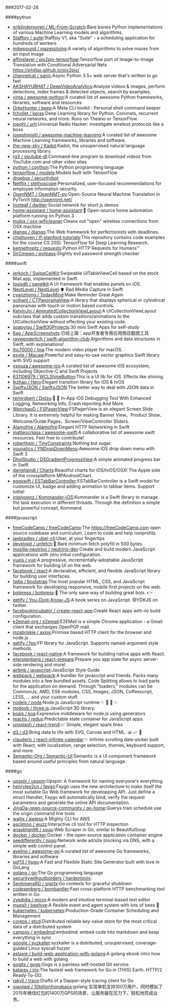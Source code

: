 ###2017-02-26

####python
* [eriklindernoren / ML-From-Scratch](https://github.com/eriklindernoren/ML-From-Scratch):Bare bones Python implementations of various Machine Learning models and algorithms.
* [Staffjoy / suite](https://github.com/Staffjoy/suite):Staffjoy V1, aka "Suite" - a scheduling application for hundreds of workers
* [mikepound / mazesolving](https://github.com/mikepound/mazesolving):A variety of algorithms to solve mazes from an input image
* [affinelayer / pix2pix-tensorflow](https://github.com/affinelayer/pix2pix-tensorflow):Tensorflow port of Image-to-Image Translation with Conditional Adversarial Nets https://phillipi.github.io/pix2pix/
* [channelcat / sanic](https://github.com/channelcat/sanic):Async Python 3.5+ web server that's written to go fast
* [AKSHAYUBHAT / DeepVideoAnalytics](https://github.com/AKSHAYUBHAT/DeepVideoAnalytics):Analyze videos & images, perform detections, index frames & detected objects, search by examples.
* [vinta / awesome-python](https://github.com/vinta/awesome-python):A curated list of awesome Python frameworks, libraries, software and resources
* [OrkoHunter / keep](https://github.com/OrkoHunter/keep):A Meta CLI toolkit : Personal shell command keeper
* [fchollet / keras](https://github.com/fchollet/keras):Deep Learning library for Python. Convnets, recurrent neural networks, and more. Runs on Theano or TensorFlow.
* [jopohl / urh](https://github.com/jopohl/urh):Universal Radio Hacker: investigate wireless protocols like a boss
* [josephmisiti / awesome-machine-learning](https://github.com/josephmisiti/awesome-machine-learning):A curated list of awesome Machine Learning frameworks, libraries and software.
* [the-new-sky / Kadot](https://github.com/the-new-sky/Kadot):Kadot, the unsupervised natural language processing library.
* [rg3 / youtube-dl](https://github.com/rg3/youtube-dl):Command-line program to download videos from YouTube.com and other video sites
* [python / cpython](https://github.com/python/cpython):The Python programming language
* [tensorflow / models](https://github.com/tensorflow/models):Models built with TensorFlow
* [dropbox / securitybot](https://github.com/dropbox/securitybot):
* [Netflix / stethoscope](https://github.com/Netflix/stethoscope):Personalized, user-focused recommendations for employee information security.
* [OpenNMT / OpenNMT-py](https://github.com/OpenNMT/OpenNMT-py):Open-Source Neural Machine Translation in PyTorch http://opennmt.net/
* [lionleaf / dwitter](https://github.com/lionleaf/dwitter):Social network for short js demos
* [home-assistant / home-assistant](https://github.com/home-assistant/home-assistant):🏡 Open-source home automation platform running on Python 3
* [mubix / osx-wificleaner](https://github.com/mubix/osx-wificleaner):Cleans out "open" wireless connections from OSX machine
* [django / django](https://github.com/django/django):The Web framework for perfectionists with deadlines.
* [chiphuyen / tf-stanford-tutorials](https://github.com/chiphuyen/tf-stanford-tutorials):This repository contains code examples for the course CS 20SI: TensorFlow for Deep Learning Research.
* [kennethreitz / requests](https://github.com/kennethreitz/requests):Python HTTP Requests for Humans™
* [SirCmpwn / evilpass](https://github.com/SirCmpwn/evilpass):Slightly evil password strength checker

####swift
* [jerkoch / SwipeCellKit](https://github.com/jerkoch/SwipeCellKit):Swipeable UITableViewCell based on the stock Mail.app, implemented in Swift.
* [louisdh / panelkit](https://github.com/louisdh/panelkit):A UI framework that enables panels on iOS.
* [NextLevel / NextLevel](https://github.com/NextLevel/NextLevel):⬆️ Rad Media Capture in Swift
* [cyanzhong / TodayMind](https://github.com/cyanzhong/TodayMind):Make Reminder Great Again
* [scihant / CTPanoramaView](https://github.com/scihant/CTPanoramaView):A library that displays spherical or cylindrical panoramas with touch or motion based controls.
* [KelvinJin / AnimatedCollectionViewLayout](https://github.com/KelvinJin/AnimatedCollectionViewLayout):A UICollectionViewLayout subclass that adds custom transitions/animations to the UICollectionView without effecting your existing code.
* [soapyigu / Swift30Projects](https://github.com/soapyigu/Swift30Projects):30 mini Swift Apps for self-study
* [6ag / AppScreenshots](https://github.com/6ag/AppScreenshots):已经上架：app开发者专用应用商店截图工具
* [raywenderlich / swift-algorithm-club](https://github.com/raywenderlich/swift-algorithm-club):Algorithms and data structures in Swift, with explanations!
* [lhc70000 / iina](https://github.com/lhc70000/iina):The modern video player for macOS.
* [exyte / Macaw](https://github.com/exyte/Macaw):Powerful and easy-to-use vector graphics Swift library with SVG support
* [vsouza / awesome-ios](https://github.com/vsouza/awesome-ios):A curated list of awesome iOS ecosystem, including Objective-C and Swift Projects
* [631106979 / WCLShineButton](https://github.com/631106979/WCLShineButton):This is a UI lib for iOS. Effects like shining.
* [lkzhao / Hero](https://github.com/lkzhao/Hero):Elegant transition library for iOS & tvOS
* [SwiftyJSON / SwiftyJSON](https://github.com/SwiftyJSON/SwiftyJSON):The better way to deal with JSON data in Swift
* [remirobert / Dotzu](https://github.com/remirobert/Dotzu):📱 👀 In-App iOS Debugging Tool With Enhanced Logging, Networking Info, Crash reporting And More.
* [WenchaoD / FSPagerView](https://github.com/WenchaoD/FSPagerView):FSPagerView is an elegant Screen Slide Library. It is extremely helpful for making Banner View、Product Show、Welcome/Guide Pages、Screen/ViewController Sliders.
* [Alamofire / Alamofire](https://github.com/Alamofire/Alamofire):Elegant HTTP Networking in Swift
* [matteocrippa / awesome-swift](https://github.com/matteocrippa/awesome-swift):A collaborative list of awesome swift resources. Feel free to contribute!
* [roberthein / TinyConstraints](https://github.com/roberthein/TinyConstraints):Nothing but sugar.
* [younatics / YNDropDownMenu](https://github.com/younatics/YNDropDownMenu):Awesome iOS drop down menu with Swift 3
* [DholStudio / DSGradientProgressView](https://github.com/DholStudio/DSGradientProgressView):A simple animated progress bar in Swift
* [danielgindi / Charts](https://github.com/danielgindi/Charts):Beautiful charts for iOS/tvOS/OSX! The Apple side of the crossplatform MPAndroidChart.
* [eggswift / ESTabBarController](https://github.com/eggswift/ESTabBarController):ESTabBarController is a Swift model for customize UI, badge and adding animation to tabbar items. Support lottie!
* [intelygenz / Kommander-iOS](https://github.com/intelygenz/Kommander-iOS):Kommander is a Swift library to manage the task execution in different threads. Through the definition a simple but powerful concept, Kommand.

####javascript
* [freeCodeCamp / freeCodeCamp](https://github.com/freeCodeCamp/freeCodeCamp):The https://freeCodeCamp.com open source codebase and curriculum. Learn to code and help nonprofits.
* [jaebradley / uber-cli](https://github.com/jaebradley/uber-cli):Uber, at your fingertips
* [developit / unfetch](https://github.com/developit/unfetch):🐶 Bare minimum fetch polyfill in 500 bytes.
* [mozilla-neutrino / neutrino-dev](https://github.com/mozilla-neutrino/neutrino-dev):Create and build modern JavaScript applications with zero initial configuration.
* [vuejs / vue](https://github.com/vuejs/vue):A progressive, incrementally-adoptable JavaScript framework for building UI on the web.
* [facebook / react](https://github.com/facebook/react):A declarative, efficient, and flexible JavaScript library for building user interfaces.
* [twbs / bootstrap](https://github.com/twbs/bootstrap):The most popular HTML, CSS, and JavaScript framework for developing responsive, mobile first projects on the web.
* [botpress / botpress](https://github.com/botpress/botpress):🤖 The only sane way of building great bots. 👉
* [getify / You-Dont-Know-JS](https://github.com/getify/You-Dont-Know-JS):A book series on JavaScript. @YDKJS on twitter.
* [facebookincubator / create-react-app](https://github.com/facebookincubator/create-react-app):Create React apps with no build configuration.
* [e2email-org / e2email](https://github.com/e2email-org/e2email):E2EMail is a simple Chrome application - a Gmail client that exchanges OpenPGP mail.
* [mzabriskie / axios](https://github.com/mzabriskie/axios):Promise based HTTP client for the browser and node.js
* [getify / fpo](https://github.com/getify/fpo):FP library for JavaScript. Supports named-argument style methods.
* [facebook / react-native](https://github.com/facebook/react-native):A framework for building native apps with React.
* [elierotenberg / react-prepare](https://github.com/elierotenberg/react-prepare):Prepare you app state for async server-side rendering and more!
* [airbnb / javascript](https://github.com/airbnb/javascript):JavaScript Style Guide
* [webpack / webpack](https://github.com/webpack/webpack):A bundler for javascript and friends. Packs many modules into a few bundled assets. Code Splitting allows to load parts for the application on demand. Through "loaders," modules can be CommonJs, AMD, ES6 modules, CSS, Images, JSON, Coffeescript, LESS, ... and your custom stuff.
* [nodejs / node](https://github.com/nodejs/node):Node.js JavaScript runtime ✨ 🐢 🚀 ✨
* [mrdoob / three.js](https://github.com/mrdoob/three.js):JavaScript 3D library.
* [koajs / koa](https://github.com/koajs/koa):Expressive middleware for node.js using generators
* [reactjs / redux](https://github.com/reactjs/redux):Predictable state container for JavaScript apps
* [unsplash / react-trend](https://github.com/unsplash/react-trend):📈 Simple, elegant spark lines
* [d3 / d3](https://github.com/d3/d3):Bring data to life with SVG, Canvas and HTML. 📊 📈 🎉
* [clauderic / react-infinite-calendar](https://github.com/clauderic/react-infinite-calendar):✨ Infinite scrolling date-picker built with React, with localization, range selection, themes, keyboard support, and more.
* [Semantic-Org / Semantic-UI](https://github.com/Semantic-Org/Semantic-UI):Semantic is a UI component framework based around useful principles from natural language.

####go
* [upspin / upspin](https://github.com/upspin/upspin):Upspin: A framework for naming everyone's everything.
* [henrylee2cn / faygo](https://github.com/henrylee2cn/faygo):Faygo uses the new architecture to make itself the most suitable Go Web framework for developping API. Just define a struct Handler, Faygo will automatically bind, verify the request parameters and generate the online API documentation.
* [JingDa-open-source-community / go-home](https://github.com/JingDa-open-source-community/go-home):Querys train schedule use the origin command line tools
* [wallix / awless](https://github.com/wallix/awless):A Mighty CLI for AWS
* [asciimoo / wuzz](https://github.com/asciimoo/wuzz):Interactive cli tool for HTTP inspection
* [anaskhan96 / soup](https://github.com/anaskhan96/soup):Web Scraper in Go, similar to BeautifulSoup
* [docker / docker](https://github.com/docker/docker):Docker - the open-source application container engine
* [seedifferently / nogo](https://github.com/seedifferently/nogo):Network wide ad/site blocking via DNS, with a simple web control panel.
* [avelino / awesome-go](https://github.com/avelino/awesome-go):A curated list of awesome Go frameworks, libraries and software
* [spf13 / hugo](https://github.com/spf13/hugo):A Fast and Flexible Static Site Generator built with love in GoLang
* [golang / go](https://github.com/golang/go):The Go programming language
* [securitywithoutborders / hardentools](https://github.com/securitywithoutborders/hardentools):
* [SentimensRG / sigctx](https://github.com/SentimensRG/sigctx):Go contexts for graceful shutdown
* [codesenberg / bombardier](https://github.com/codesenberg/bombardier):Fast cross-platform HTTP benchmarking tool written in Go
* [zyedidia / micro](https://github.com/zyedidia/micro):A modern and intuitive terminal-based text editor
* [muesli / beehive](https://github.com/muesli/beehive):A flexible event and agent system with lots of bees 🐝
* [kubernetes / kubernetes](https://github.com/kubernetes/kubernetes):Production-Grade Container Scheduling and Management
* [coreos / etcd](https://github.com/coreos/etcd):Distributed reliable key-value store for the most critical data of a distributed system
* [campoy / embedmd](https://github.com/campoy/embedmd):embedmd: embed code into markdown and keep everything in sync
* [google / syzkaller](https://github.com/google/syzkaller):syzkaller is a distributed, unsupervised, coverage-guided Linux syscall fuzzer
* [astaxie / build-web-application-with-golang](https://github.com/astaxie/build-web-application-with-golang):A golang ebook intro how to build a web with golang
* [gogits / gogs](https://github.com/gogits/gogs):Gogs is a painless self-hosted Git service.
* [kataras / iris](https://github.com/kataras/iris):The fastest web framework for Go in (THIS) Earth. HTTP/2 Ready-To-GO.
* [rakyll / trace](https://github.com/rakyll/trace):Drafts of a Dapper-style tracing client for Go
* [xiaojiaqi / 10billionhongbaos](https://github.com/xiaojiaqi/10billionhongbaos):golang 实现单机支持100万用户，同时模拟了2015年微信红包的1400万QPS的场景，让服务器在压力下，轻松地完成业务。
